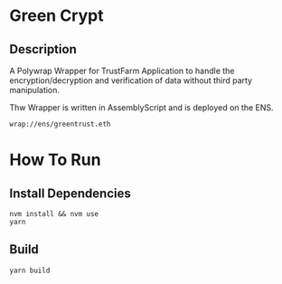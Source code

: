 # Green Crypt

## Description
A Polywrap Wrapper for TrustFarm Application to handle the encryption/decryption and verification of data without third party manipulation.

Thw Wrapper is written in AssemblyScript and is deployed on the ENS.

```wrap://ens/greentrust.eth```


# How To Run

## Install Dependencies
`nvm install && nvm use`  
`yarn`  

## Build
`yarn build`  
